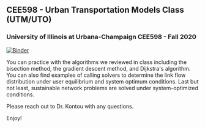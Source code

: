 ## CEE598 - Urban Transportation Models Class (UTM/UTO)
### University of Illinois at Urbana-Champaign CEE598 - Fall 2020
[![Binder](https://mybinder.org/badge_logo.svg)](https://mybinder.org/v2/gh/ekontou/CEE-UTM-UTO/master)

You can practice with the algorithms we reviewed in class including the bisection method, the gradient descent method, and Dijkstra's algorithm. You can also find examples of calling solvers to determine the link flow distribution under user equilibrium and system optimum conditions. Last but not least, sustainable network problems are solved under system-optimized conditions.

Please reach out to Dr. Kontou with any questions.

Enjoy!

